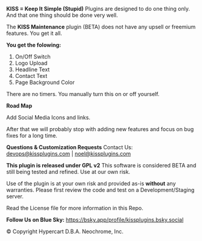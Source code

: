 **KISS = Keep It Simple (Stupid)** Plugins are designed to do one thing only. And that one thing should be done very well.

The **KISS Maintenance** plugin (BETA) does not have any upsell or freemium features. You get it all.

**You get the folowing:**
1. On/Off Switch
2. Logo Upload
3. Headline Text
4. Contact Text
5. Page Background Color

There are no timers. You manually turn this on or off yourself.

**Road Map**

Add Social Media Icons and links. 

After that we will probably stop with adding new features and focus on bug fixes for a long time.

**Questions & Customization Requests**
Contact Us: devops@kissplugins.com | noel@kissplugins.com

**This plugin is released under GPL v2**
This software is considered BETA and still being tested and refined. Use at our own risk.

Use of the plugin is at your own risk and provided as-is **without** any warranties.
Please first review the code and test on a Development/Staging server.

Read the License file for more information in this Repo.

**Follow Us on Blue Sky:**
https://bsky.app/profile/kissplugins.bsky.social

© Copyright Hypercart D.B.A. Neochrome, Inc.
